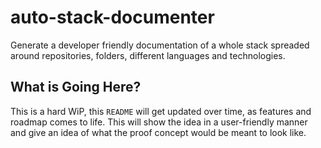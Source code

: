 # auto-stack-documenter
Generate a developer friendly documentation of a whole stack spreaded around repositories, folders, different languages and technologies.

## What is Going Here?

This is a hard WiP, this `README` will get updated over time, as features and roadmap comes to life. This will show the idea in a user-friendly manner and give an idea of what the proof concept would be meant to look like. 

